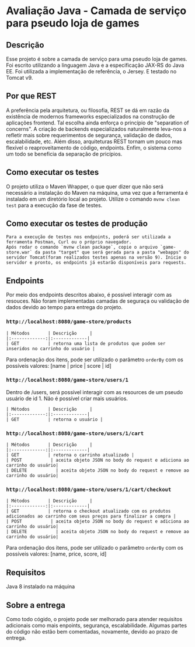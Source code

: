 # Avaliação Java - Camada de serviço para pseudo loja de games

## Descrição

  Esse projeto é sobre a camada de serviço para uma pseudo loja de games.
  Foi escrito utilizando a linguagem Java e a especificação JAX-RS do Java EE.
  Foi utilizada a implementação de referência, o Jersey. E testado no Tomcat v9.

## Por que REST

  A preferência pela arquitetura, ou filosofia, REST se dá em razão da existência de modernos frameworks especializados na construção 
  de aplicações frontend. Tal escolha ainda enforça o princípio de "separation of concerns". A criação de backends especializados naturalmente 
  leva-nos a refletir mais sobre requerimentos de segurança, validação de dados, escalabilidade, etc. Além disso, arquiteturas REST tornam um pouco mas flexível o reaproveitamento de código, endpoints. Enfim, o sistema como um todo se beneficia da separação de pricípios.

## Como executar os testes
  
  O projeto utiliza o Maven Wrapper, o que quer dizer que não será necessário a instalação do Maven na máquina, uma vez que a ferramenta é instalado em um diretório local ao projeto. Utilize o comando `mvnw clean test` para a execução da fase de testes. 
  
## Como executar os testes de produção

	Para a execução de testes nos endpoints, poderá ser utilizada a ferramenta Postman, Curl ou o próprio navegador.
	Após rodar o comando `mvnw clean package`, copie o arquivo `game-store.war` da pasta "target" que será gerada para a pasta "webapps" do servidor Tomcat(foram realizados testes apenas na versão 9). Inicie o servidor e pronto, os endpoints já estarão disponíveis para requests.

## Endpoints 
Por meio dos endpoints descritos abaixo, é possível interagir com as resouces. Não foram implementadas camadas de seguraça ou validação de dados devido ao tempo para entrega do projeto. 
	  
### `http://localhost:8080/game-store/products`

	| Métodos       | Descrição     |
	|:-------------:|:-------------| 
	| GET           | retorna uma lista de produtos que podem ser inseridos no carrinho do usuário | 
Para ordenação dos itens, pode ser utilizado o parâmetro `orderBy` com os possíveis valores: [name | price | score | id] 
	
### `http://localhost:8080/game-store/users/1`  
	
Dentro de /users, será possível interagir com as resources de um pseudo usuário de id 1. Não é possível criar mais usuários.  
	
	| Métodos       | Descrição     |
	|:-------------:|:-------------| 
	| GET           | retorna o usuário | 
 
### `http://localhost:8080/game-store/users/1/cart` 
 
	| Métodos       | Descrição     |
	|:-------------:|:-------------| 
	| GET           | retorna o carrinho atualizado | 
	| POST           | aceita objeto JSON no body do request e adiciona ao carrinho do usuário| 
	| DELETE           | aceita objeto JSON no body do request e remove ao carrinho do usuário| 

### `http://localhost:8080/game-store/users/1/cart/checkout` 

	| Métodos       | Descrição     |
	|:-------------:|:-------------| 
	| GET           | retorna o checkout atualizado com os produtos adicionados ao carrinho com seus preços para finalizar a compra | 
	| POST           | aceita objeto JSON no body do request e adiciona ao carrinho do usuário| 
	| DELETE           | aceita objeto JSON no body do request e remove ao carrinho do usuário| 
	
Para ordenação dos itens, pode ser utilizado o parâmetro `orderBy` com os possíveis valores: [name, price, score, id] 

## Requisitos
Java 8 instalado na máquina 
	
## Sobre a entrega
Como todo cógido, o projeto pode ser melhorado para atender requisitos adicionais como mais enpoints, segurança, escalabilidade. Algumas partes do código não estão bem comentadas, novamente, devido ao prazo de entrega.